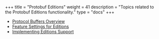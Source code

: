 +++
title = "Protobuf Editions"
weight = 41
description = "Topics related to the Protobuf Editions functionality."
type = "docs"
+++

*   [Protocol Buffers Overview](/editions/overview)
*   [Feature Settings for Editions](/editions/features)
*   [Implementing Editions Support](/editions/implementation)
